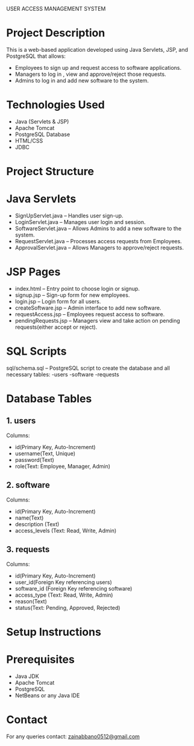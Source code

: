 
USER ACCESS MANAGEMENT SYSTEM



# Project Description

This is a web-based application developed using Java Servlets, JSP, and PostgreSQL that allows:

- Employees to sign up and request access to software applications.
- Managers to log in , view and approve/reject those requests.
- Admins to log in and add new software to the system.

# Technologies Used

- Java (Servlets & JSP)
- Apache Tomcat
- PostgreSQL Database
- HTML/CSS
- JDBC

# Project Structure

# Java Servlets

- SignUpServlet.java – Handles user sign-up.
- LoginServlet.java – Manages user login and session.
- SoftwareServlet.java – Allows Admins to add a new software to the system.
- RequestServlet.java – Processes access requests from Employees.
- ApprovalServlet.java – Allows Managers to approve/reject requests.

# JSP Pages

- index.html – Entry point to choose login or signup.
- signup.jsp – Sign-up form for new employees.
- login.jsp – Login form for all users.
- createSoftware.jsp – Admin interface to add new software.
- requestAccess.jsp – Employees request access to software.
- pendingRequests.jsp – Managers view and take action on pending requests(either accept or reject).

# SQL Scripts

sql/schema.sql – PostgreSQL script to create the database and all necessary tables:
   -users
   -software
   -requests


# Database Tables

## 1. users
Columns:
 - id(Primary Key, Auto-Increment)
 - username(Text, Unique)
 - password(Text)
 - role(Text: Employee, Manager, Admin)

## 2. software
Columns:
 - id(Primary Key, Auto-Increment)
 - name(Text)
 - description (Text)
 - access_levels (Text: Read, Write, Admin)

## 3. requests
Columns:
 - id(Primary Key, Auto-Increment)
 - user_id(Foreign Key referencing users)
 - software_id (Foreign Key referencing software)
 - access_type (Text: Read, Write, Admin)
 - reason(Text)
 - status(Text: Pending, Approved, Rejected)

# Setup Instructions

# Prerequisites

- Java JDK
- Apache Tomcat
- PostgreSQL
- NetBeans or any Java IDE

# Contact

For any queries contact: zainabbano0512@gmail.com

